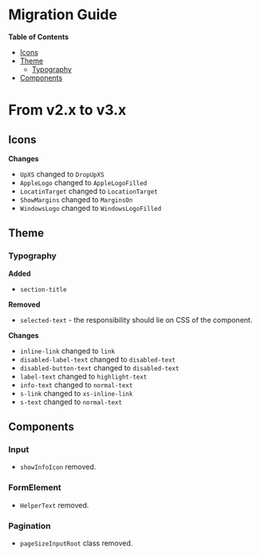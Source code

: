 # Migration Guide

**Table of Contents**

- [Icons](#icons)
- [Theme](#theme)
  - [Typography](#typography)
- [Components](#components)

# From v2.x to v3.x

## Icons

**Changes**

- `UpXS` changed to `DropUpXS`
- `AppleLogo` changed to `AppleLogoFilled`
- `LocatinTarget` changed to `LocationTarget`
- `ShowMargins` changed to `MarginsOn`
- `WindowsLogo` changed to `WindowsLogoFilled`

## Theme

### Typography

**Added**

- `section-title`

**Removed**

- `selected-text` - the responsibility should lie on CSS of the component.

**Changes**

- `inline-link` changed to `link`
- `disabled-label-text` changed to `disabled-text`
- `disabled-button-text` changed to `disabled-text`
- `label-text` changed to `highlight-text`
- `info-text` changed to `normal-text`
- `s-link` changed to `xs-inline-link`
- `s-text` changed to `normal-text`

## Components

### Input

- `showInfoIcon` removed.

### FormElement

- `HelperText` removed.

### Pagination

- `pageSizeInputRoot` class removed.
